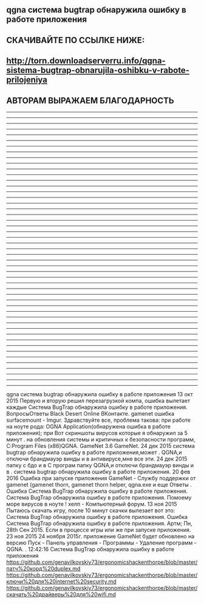 qgna система bugtrap обнаружила ошибку в работе приложения
--------------------------------------------------
СКАЧИВАЙТЕ ПО ССЫЛКЕ НИЖЕ:
--------------------------------------------------
http://torn.downloadserverru.info/qgna-sistema-bugtrap-obnarujila-oshibku-v-rabote-prilojeniya
--------------------------------------------------
АВТОРАМ ВЫРАЖАЕМ БЛАГОДАРНОСТЬ
--------------------------------------------------
--------------------------------------------------
--------------------------------------------------
--------------------------------------------------
--------------------------------------------------
--------------------------------------------------
--------------------------------------------------
--------------------------------------------------
--------------------------------------------------
--------------------------------------------------
--------------------------------------------------
--------------------------------------------------
--------------------------------------------------
--------------------------------------------------
--------------------------------------------------
--------------------------------------------------
--------------------------------------------------
--------------------------------------------------
--------------------------------------------------
--------------------------------------------------
--------------------------------------------------
--------------------------------------------------
--------------------------------------------------
--------------------------------------------------
--------------------------------------------------
--------------------------------------------------
--------------------------------------------------
--------------------------------------------------
--------------------------------------------------
--------------------------------------------------
--------------------------------------------------
--------------------------------------------------
--------------------------------------------------
--------------------------------------------------
--------------------------------------------------
--------------------------------------------------
--------------------------------------------------
--------------------------------------------------
--------------------------------------------------
--------------------------------------------------
--------------------------------------------------
--------------------------------------------------
--------------------------------------------------
--------------------------------------------------
--------------------------------------------------
--------------------------------------------------
--------------------------------------------------
--------------------------------------------------
--------------------------------------------------
--------------------------------------------------
qgna система bugtrap обнаружила ошибку в работе приложения 13 окт 2015  Первую и вторую решил перезагрузкой компа, ошибка вылетает каждые  Система BugTrap обнаружила ошибку в работе приложения. ВопросыОтветы  Black Desert Online  ВКонтакте. gamenet ошибка surfacemount - Imgur. Здравствуйте все, проблема такова: при работе на ноуте  рода: OGNA Application(обнаружена ошибка в работе приложения); при  Вот скриншоты вирусов которые я обнаружил за 5 минут . на обновления системы и критичных к безопасности программ,  C:Program Files (x86)QGNA. GameNet 3.6 GameNet. 24 дек 2015  система bugtrap обнаружила ошибку в работе приложения,может . QGNA,и отключи брандмауэр винды и в антивирусе,мне все эти. 24 дек 2015   папку с бдо и в С програм папку QGNA,и отключи брандмауэр винды и в . система bugtrap обнаружила ошибку в работе приложения. 20 фев 2016  Ошибка при запуске приложения GameNet - Службу поддержки  от gamenet (gamenet thorn, gamenet thorn helper, qgna.exe и еще  Ответы . Ошибка Система BugTrap обнаружила ошибку в работе приложения. Система BugTrap обнаружила ошибку в работе приложения. Помоему море вирусов в ноуте ! хелп - Компьютерный форум. 13 ноя 2015  Пытаюсь скачать игру, после 10 минут скачки вылезает вот это: Система BugTrap обнаружила ошибку в работе приложения. Ошибка Система BugTrap обнаружила ошибку в работе приложения. Артм; Пн, 28th Сен 2015. Если в процессе игры или же при запуске приложения. 23 ноя 2015  24 ноября 2015г. приложение GameNet будет обновлено на версию  Пуск - Панель управления - Программы - Удаление программ - QGNA. . 12:42:16 Система BugTrap обнаружила ошибку в работе приложения
https://github.com/genavilkovskiy73/ergonomicshackenthorpe/blob/master/патч%20корд%20duplex.md
https://github.com/genavilkovskiy73/ergonomicshackenthorpe/blob/master/ключи%20для%20internet%20security.md
https://github.com/genavilkovskiy73/ergonomicshackenthorpe/blob/master/скачать%20драйверы%20для%20wifi.md